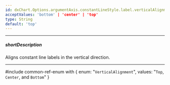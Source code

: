 ```yaml
---
id: dxChart.Options.argumentAxis.constantLineStyle.label.verticalAlignment
acceptValues: 'bottom' | 'center' | 'top'
type: String
default: 'top'
---
```

---
##### shortDescription
Aligns constant line labels in the vertical direction.

---
#include common-ref-enum with {
    enum: "`VerticalAlignment`",
    values: "`Top`, `Center`, and `Bottom`"
}